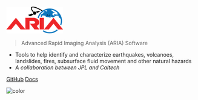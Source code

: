<!-- _coverpage.md -->

<!-- logo -->
![logo](_media/logo.png)

> Advanced Rapid Imaging Analysis (ARIA) Software

- Tools to help identify and characterize earthquakes, volcanoes, landslides, fires, subsurface fluid movement and other natural hazards
- _A collaboration between JPL and Caltech_

[GitHub](https://github.com/aria-jpl/)
[Docs](#docs)

<!-- background color -->
![color](#f0f0f0)
